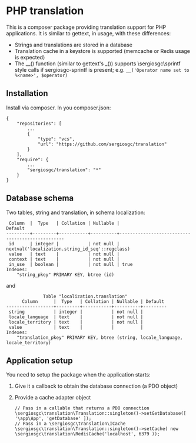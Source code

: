 # PHP translation

This is a composer package providing translation support for PHP applications. It is similar to gettext, in usage, with these differences: 
* Strings and translations are stored in a database
* Translation cache in a keystore is supported (memcache or Redis usage is expected)
* The __() function (similar to gettext's \_()) supports \sergiosgc\sprintf style calls if sergiosgc-sprintf is present; e.g. `__('Operator name set to %<name>', $operator)`

## Installation

Install via composer. In you composer.json:

    {
        "repositories": [
            ...
            {
                "type": "vcs",
                "url": "https://github.com/sergiosgc/translation"
            }
        ],
        "require": {
            ...
            "sergiosgc/translation": "*"
        }
    }

## Database schema

Two tables, string and translation, in schema localization:

     Column  |  Type   | Collation | Nullable |                     Default                     
    ---------+---------+-----------+----------+-------------------------------------------------
     id      | integer |           | not null | nextval('localization.string_id_seq'::regclass)
     value   | text    |           | not null | 
     context | text    |           | not null | 
     in_use  | boolean |           | not null | true
    Indexes:
        "string_pkey" PRIMARY KEY, btree (id)

and

                  Table "localization.translation"
          Column      |  Type   | Collation | Nullable | Default 
    ------------------+---------+-----------+----------+---------
     string           | integer |           | not null | 
     locale_language  | text    |           | not null | 
     locale_territory | text    |           | not null | 
     value            | text    |           |          | 
    Indexes:
        "translation_pkey" PRIMARY KEY, btree (string, locale_language, locale_territory)
        
## Application setup

You need to setup the package when the application starts:
1. Give it a callback to obtain the database connection (a PDO object)
2. Provide a cache adapter object


       // Pass in a callable that returns a PDO connection
       \sergiosgc\translation\Translation::singleton()->setGetDatabase([ '\app\App', 'getDatabase' ]);
       // Pass in a \sergiosgc\translation\ICache
       \sergiosgc\translation\Translation::singleton()->setCache( new \sergiosgc\translation\RedisCache('localhost', 6379 ));
